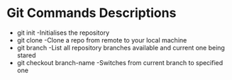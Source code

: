 # Git Commands Descriptions

- git init
    -Initialises the repository
- git clone
    -Clone a repo from remote to your local machine
- git branch
    -List all repository branches available and current one being stared
- git checkout branch-name
    -Switches from current branch to specified one
